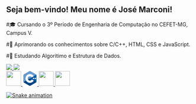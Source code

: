 ## Seja bem-vindo! Meu nome é José Marconi! 

#🎓 Cursando o 3º Período de Engenharia de Computação no CEFET-MG, Campus V.
<p> <p>
  
#🚀 Aprimorando os conhecimentos sobre C/C++, HTML, CSS e JavaScript.
<p> <p>
   
#📖 Estudando Algoritimo e Estrutura de Dados.

<div>
  
<a href="https://github.com/josemarconi">
<img height="180em" src="https://github-readme-stats.vercel.app/api/top-langs/?username=josemarconi&layout=compact&langs_count=7&theme=dracula"/>
<img height="180em" src="https://github-readme-stats.vercel.app/api?username=josemarconi&show_icons=true&theme=dracula&include_all_commits=true&count_public=true"/>
  
</div>
  
<img height="40px" width="40px" src="https://cdn.jsdelivr.net/gh/devicons/devicon/icons/c/c-original.svg" />
<img height="40px" width="40px" src="imagens/c-.png"/> 
<img height="40px" width="40px" src="https://cdn.jsdelivr.net/gh/devicons/devicon/icons/css3/css3-original.svg" />
<img height="40px" width="40px"src="https://cdn.jsdelivr.net/gh/devicons/devicon/icons/html5/html5-original.svg" />


  
![Snake animation](https://github.com/josemarconi/josemarconi/blob/output/github-contribution-grid-snake.svg)

